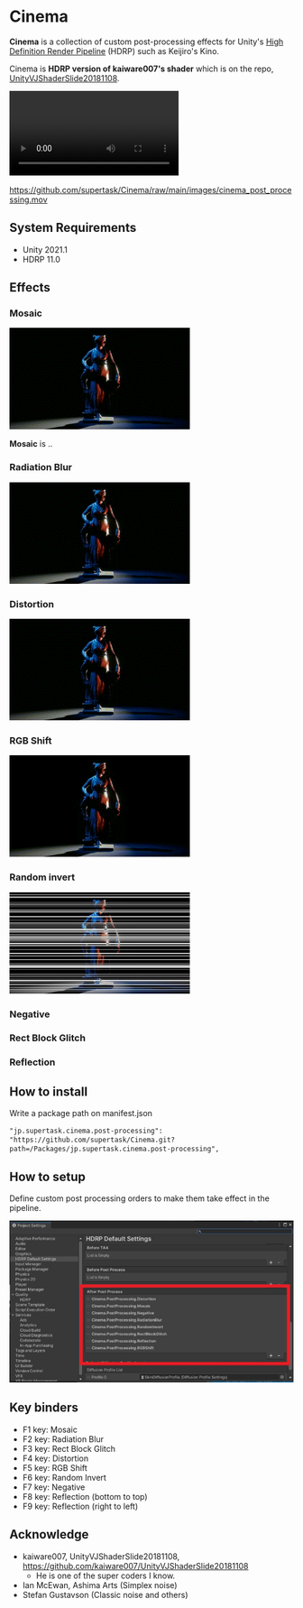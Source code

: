 Cinema
====

**Cinema** is a collection of custom post-processing effects for Unity's [High Definition Render Pipeline](https://docs.unity3d.com/Packages/com.unity.render-pipelines.high-definition@11.0/manual/index.html) (HDRP) such as Keijiro's Kino.

Cinema is **HDRP version of kaiware007's shader** which is on the repo, [UnityVJShaderSlide20181108](https://github.com/kaiware007/UnityVJShaderSlide20181108).


![test](https://github.com/supertask/Cinema/raw/main/images/cinema_post_processing.mov)

https://github.com/supertask/Cinema/raw/main/images/cinema_post_processing.mov


[HDRP]:
    https://docs.unity3d.com/Packages/com.unity.render-pipelines.high-definition@latest

System Requirements
-------------------

- Unity 2021.1
- HDRP 11.0

Effects
-------

### Mosaic

![screenshot](./images/mosaic.gif)

**Mosaic** is .. 

### Radiation Blur

![screenshot](./images/radiationBlur.gif)


### Distortion

![screenshot](./images/distortion.gif)

### RGB Shift

![screenshot](./images/rgbShift.gif)


### Random invert

![screenshot](./images/randomInvert.jpg)

### Negative

### Rect Block Glitch

### Reflection


## How to install


Write a package path on manifest.json

```
"jp.supertask.cinema.post-processing": "https://github.com/supertask/Cinema.git?path=/Packages/jp.supertask.cinema.post-processing",
```


## How to setup

Define custom post processing orders to make them take effect in the pipeline.

![screenshot](./images/postProcessingSetup.jpg)


## Key binders

- F1 key: Mosaic
- F2 key: Radiation Blur
- F3 key: Rect Block Glitch
- F4 key: Distortion
- F5 key: RGB Shift
- F6 key: Random Invert
- F7 key: Negative
- F8 key: Reflection (bottom to top)
- F9 key: Reflection (right to left)

## Acknowledge

- kaiware007, UnityVJShaderSlide20181108, https://github.com/kaiware007/UnityVJShaderSlide20181108
	- He is one of the super coders I know.
- Ian McEwan, Ashima Arts (Simplex noise)
- Stefan Gustavson (Classic noise and others)
